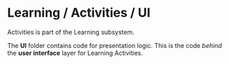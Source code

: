 # Learning / Activities / UI

Activities is part of the Learning subsystem.
  
The **UI** folder contains code for presentation logic. This is the code *behind* the **user interface** layer for Learning Activities.
